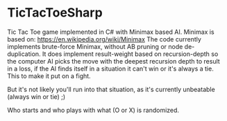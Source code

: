 TicTacToeSharp
==============

Tic Tac Toe game implemented in C# with Minimax based AI. 
Minimax is based on: https://en.wikipedia.org/wiki/Minimax
The code currently implements brute-force Minimax, without AB pruning or
node de-duplication. It does implement result-weight based on recursion-depth 
so the computer AI picks the move with the deepest recursion depth to result in 
a loss, if the AI finds itself in a situation it can't win or it's always a tie. 
This to make it put on a fight. 

But it's not likely you'll run into that situation, as it's currently unbeatable 
(always win or tie) ;)

Who starts and who plays with what (O or X) is randomized.